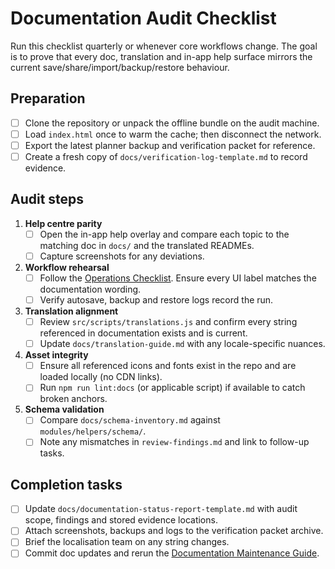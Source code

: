 # Documentation Audit Checklist

Run this checklist quarterly or whenever core workflows change. The goal is to
prove that every doc, translation and in-app help surface mirrors the current
save/share/import/backup/restore behaviour.

## Preparation

- [ ] Clone the repository or unpack the offline bundle on the audit machine.
- [ ] Load `index.html` once to warm the cache; then disconnect the network.
- [ ] Export the latest planner backup and verification packet for reference.
- [ ] Create a fresh copy of `docs/verification-log-template.md` to record
      evidence.

## Audit steps

1. **Help centre parity**
   - [ ] Open the in-app help overlay and compare each topic to the matching doc
         in `docs/` and the translated READMEs.
   - [ ] Capture screenshots for any deviations.
2. **Workflow rehearsal**
   - [ ] Follow the [Operations Checklist](operations-checklist.md). Ensure every
         UI label matches the documentation wording.
   - [ ] Verify autosave, backup and restore logs record the run.
3. **Translation alignment**
   - [ ] Review `src/scripts/translations.js` and confirm every string referenced
         in documentation exists and is current.
   - [ ] Update `docs/translation-guide.md` with any locale-specific nuances.
4. **Asset integrity**
   - [ ] Ensure all referenced icons and fonts exist in the repo and are loaded
         locally (no CDN links).
   - [ ] Run `npm run lint:docs` (or applicable script) if available to catch
         broken anchors.
5. **Schema validation**
   - [ ] Compare `docs/schema-inventory.md` against `modules/helpers/schema/`.
   - [ ] Note any mismatches in `review-findings.md` and link to follow-up tasks.

## Completion tasks

- [ ] Update `docs/documentation-status-report-template.md` with audit scope,
      findings and stored evidence locations.
- [ ] Attach screenshots, backups and logs to the verification packet archive.
- [ ] Brief the localisation team on any string changes.
- [ ] Commit doc updates and rerun the [Documentation Maintenance Guide](documentation-maintenance.md).
